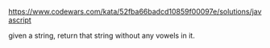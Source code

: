 https://www.codewars.com/kata/52fba66badcd10859f00097e/solutions/javascript

given a string, return that string without any vowels in it.